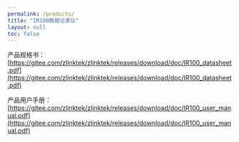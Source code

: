 ```yaml
---
permalink: /products/
title: "IR100数据记录仪"
layout: null
toc: false
---
```


产品规格书：[https://gitee.com/zlinktek/zlinktek/releases/download/doc/IR100_datasheet.pdf](https://gitee.com/zlinktek/zlinktek/releases/download/doc/IR100_datasheet.pdf)

产品用户手册：[https://gitee.com/zlinktek/zlinktek/releases/download/doc/IR100_user_manual.pdf](https://gitee.com/zlinktek/zlinktek/releases/download/doc/IR100_user_manual.pdf)